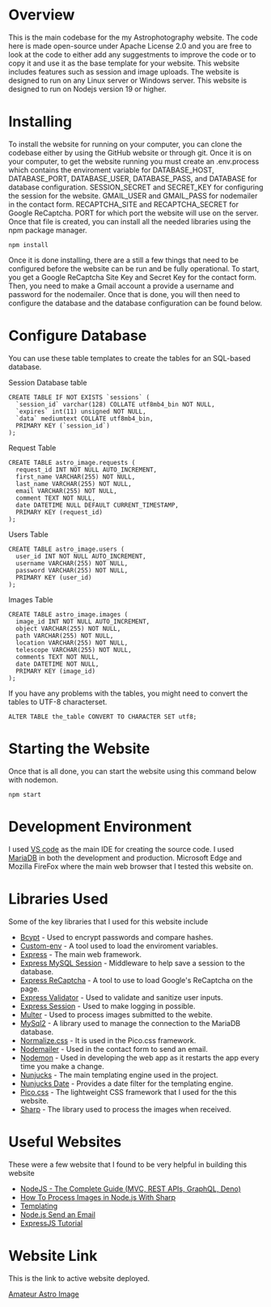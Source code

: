 # Overview
This is the main codebase for the my Astrophotography website. The code here is made open-source under Apache License 2.0 and you are free to look at the code to either add any suggestments to improve the code or to copy it and use it as the base template for your website. This website includes features such as session and image uploads. The website is designed to run on any Linux server or Windows server. This website is designed to run on Nodejs version 19 or higher.

# Installing
To install the website for running on your computer, you can clone the codebase either by using the GitHub website or through git. Once it is on your computer, to get the website running you must create an .env.process which contains the enviroment variable for DATABASE_HOST, DATABASE_PORT, DATABASE_USER, DATABASE_PASS, and DATABASE for database configuration. SESSION_SECRET and SECRET_KEY for configuring the session for the website. GMAIL_USER and GMAIL_PASS for nodemailer in the contact form. RECAPTCHA_SITE and RECAPTCHA_SECRET for Google ReCaptcha. PORT for which port the website will use on the server. Once that file is created, you can install all the needed libraries using the npm package manager.
```
npm install
```
Once it is done installing, there are a still a few things that need to be configured before the website can be run and be fully operational. To start, you get a Google ReCaptcha Site Key and Secret Key for the contact form. Then, you need to make a Gmail account a provide a username and password for the nodemailer. Once that is done, you will then need to configure the database and the database configuration can be found below.


# Configure Database
You can use these table templates to create the tables for an SQL-based database.

Session Database table
```
CREATE TABLE IF NOT EXISTS `sessions` (
  `session_id` varchar(128) COLLATE utf8mb4_bin NOT NULL,
  `expires` int(11) unsigned NOT NULL,
  `data` mediumtext COLLATE utf8mb4_bin,
  PRIMARY KEY (`session_id`)
);
```

Request Table
```
CREATE TABLE astro_image.requests (
  request_id INT NOT NULL AUTO_INCREMENT,
  first_name VARCHAR(255) NOT NULL,
  last_name VARCHAR(255) NOT NULL,
  email VARCHAR(255) NOT NULL,
  comment TEXT NOT NULL,
  date DATETIME NULL DEFAULT CURRENT_TIMESTAMP,
  PRIMARY KEY (request_id)
);
```

Users Table
```
CREATE TABLE astro_image.users (
  user_id INT NOT NULL AUTO_INCREMENT,
  username VARCHAR(255) NOT NULL,
  password VARCHAR(255) NOT NULL,
  PRIMARY KEY (user_id)
);
```

Images Table
```
CREATE TABLE astro_image.images (
  image_id INT NOT NULL AUTO_INCREMENT,
  object VARCHAR(255) NOT NULL,
  path VARCHAR(255) NOT NULL,
  location VARCHAR(255) NOT NULL,
  telescope VARCHAR(255) NOT NULL,
  comments TEXT NOT NULL,
  date DATETIME NOT NULL,
  PRIMARY KEY (image_id)
);
```

If you have any problems with the tables, you might need to convert the tables to UTF-8 characterset.
```
ALTER TABLE the_table CONVERT TO CHARACTER SET utf8;
```

# Starting the Website
Once that is all done, you can start the website using this command below with nodemon.
```
npm start
```

# Development Environment
I used [VS code](https://code.visualstudio.com/) as the main IDE for creating the source code. I used [MariaDB](https://mariadb.org/) in both the development and production. Microsoft Edge and Mozilla FireFox where the main web browser that I tested this website on.

# Libraries Used
Some of the key libraries that I used for this website include

* [Bcypt](https://www.npmjs.com/package/bcrypt) - Used to encrypt passwords and compare hashes.
* [Custom-env](https://github.com/erisanolasheni/custom-env) - A tool used to load the enviroment variables.
* [Express](https://expressjs.com/) - The main web framework.
* [Express MySQL Session](https://github.com/chill117/express-mysql-session) - Middleware to help save a session to the database.
* [Express ReCaptcha](https://github.com/pdupavillon/express-recaptcha) - A tool to use to load Google's ReCaptcha on the page.
* [Express Validator](https://express-validator.github.io/docs/) - Used to validate and sanitize user inputs.
* [Express Session](http://expressjs.com/en/resources/middleware/session.html) - Used to make logging in possible.
* [Multer](https://www.npmjs.com/package/multer) - Used to process images submitted to the webite.
* [MySql2](http://sidorares.github.io/node-mysql2/) - A library used to manage the connection to the MariaDB database.
* [Normalize.css](https://necolas.github.io/normalize.css/) - It is used in the Pico.css framework.
* [Nodemailer](https://nodemailer.com/about/) - Used in the contact form to send an email.
* [Nodemon](https://nodemon.io/) - Used in developing the web app as it restarts the app every time you make a change.
* [Nunjucks](https://mozilla.github.io/nunjucks/) - The main templating engine used in the project.
* [Nunjucks Date](https://www.npmjs.com/package/nunjucks-date) - Provides a date filter for the templating engine.
* [Pico.css](https://picocss.com/) - The lightweight CSS framework that I used for the this website.
* [Sharp](https://sharp.pixelplumbing.com/) - The library used to process the images when received.

# Useful Websites
These were a few website that I found to be very helpful in building this website

* [NodeJS - The Complete Guide (MVC, REST APIs, GraphQL, Deno)](https://www.udemy.com/course/nodejs-the-complete-guide/)
* [How To Process Images in Node.js With Sharp](https://www.digitalocean.com/community/tutorials/how-to-process-images-in-node-js-with-sharp)
* [Templating](https://mozilla.github.io/nunjucks/templating.html)
* [Node.js Send an Email](https://www.w3schools.com/nodejs/nodejs_email.asp)
* [ExpressJS Tutorial](https://www.tutorialspoint.com/expressjs/index.htm)

# Website Link
This is the link to active website deployed.

[Amateur Astro Image](https://www.amateurastroimage.com/)